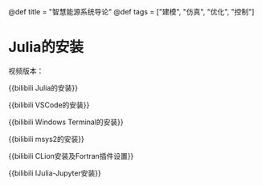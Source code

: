 @def title = "智慧能源系统导论"
@def tags = ["建模", "仿真", "优化", "控制"]

# Julia的安装

视频版本：

{{bilibili Julia的安装}}

{{bilibili VSCode的安装}}

{{bilibili Windows Terminal的安装}}

{{bilibili msys2的安装}}

{{bilibili CLion安装及Fortran插件设置}}

{{bilibili IJulia-Jupyter安装}}